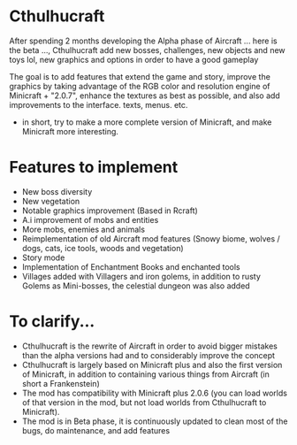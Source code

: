 # Cthulhucraft
After spending 2 months developing the Alpha phase of Aircraft ... here is the beta ..., Cthulhucraft add new bosses, challenges, new objects and new toys lol, new graphics and options in order to have a good gameplay

The goal is to add features that extend the game and story, improve the graphics by taking advantage of the RGB color and resolution engine of Minicraft + "2.0.7", enhance the textures as best as possible, and also add improvements to the interface. texts, menus. etc.

- in short, try to make a more complete version of Minicraft, and make Minicraft more interesting.


# Features to implement
- New boss diversity
- New vegetation
- Notable graphics improvement (Based in Rcraft)
- A.i improvement of mobs and entities
- More mobs, enemies and animals
- Reimplementation of old Aircraft mod features (Snowy biome, wolves / dogs, cats, ice tools, woods and vegetation)
- Story mode
- Implementation of Enchantment Books and enchanted tools
- Villages added with Villagers and iron golems, in addition to rusty Golems as Mini-bosses, the celestial dungeon was also added


# To clarify...
- Cthulhucraft is the rewrite of Aircraft in order to avoid bigger mistakes than the alpha versions had and to considerably improve the concept
- Cthulhucraft is largely based on Minicraft plus and also the first version of Minicraft, in addition to containing various things from Aircraft (in short a Frankenstein)
- The mod has compatibility with Minicraft plus 2.0.6 (you can load worlds of that version in the mod, but not load worlds from Cthulhucraft to Minicraft).
- The mod is in Beta phase, it is continuously updated to clean most of the bugs, do maintenance, and add features

